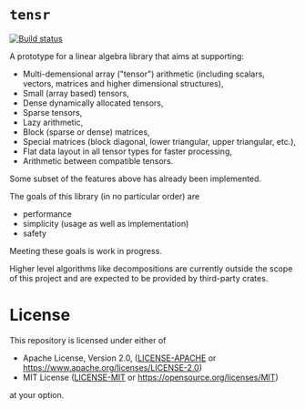 # `tensr`

[![Build status](https://travis-ci.org/elrnv/tensr.svg?branch=master)](https://travis-ci.org/elrnv/tensr)

A prototype for a linear algebra library that aims at supporting:
 - Multi-demensional array ("tensor") arithmetic (including scalars, vectors, matrices and higher dimensional structures),
 - Small (array based) tensors,
 - Dense dynamically allocated tensors,
 - Sparse tensors,
 - Lazy arithmetic,
 - Block (sparse or dense) matrices,
 - Special matrices (block diagonal, lower triangular, upper triangular, etc.),
 - Flat data layout in all tensor types for faster processing,
 - Arithmetic between compatible tensors.

Some subset of the features above has already been implemented.

The goals of this library (in no particular order) are
 - performance
 - simplicity (usage as well as implementation)
 - safety

Meeting these goals is work in progress.

Higher level algorithms like decompositions are currently outside the scope of this project and are
expected to be provided by third-party crates.

# License

This repository is licensed under either of

 * Apache License, Version 2.0, ([LICENSE-APACHE](LICENSE-APACHE) or https://www.apache.org/licenses/LICENSE-2.0)
 * MIT License ([LICENSE-MIT](LICENSE-MIT) or https://opensource.org/licenses/MIT)

at your option.
